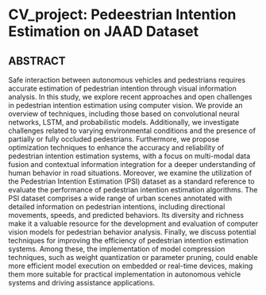 # CV_project: Pedeestrian Intention Estimation on JAAD Dataset
## ABSTRACT

Safe interaction between autonomous vehicles and pedestrians requires accurate estimation of pedestrian intention through visual information analysis. In this study, we explore recent approaches and open challenges in pedestrian intention estimation using computer vision. We provide an overview of techniques, including those based on convolutional neural networks, LSTM, and probabilistic models. Additionally, we investigate challenges related to varying environmental conditions and the presence of partially or fully occluded pedestrians. Furthermore, we propose optimization techniques to enhance the accuracy and reliability of pedestrian intention estimation systems, with a focus on multi-modal data fusion and contextual information integration for a deeper understanding of human behavior in road situations.
Moreover, we examine the utilization of the Pedestrian Intention Estimation (PSI) dataset as a standard reference to evaluate the performance of pedestrian intention estimation algorithms. The PSI dataset comprises a wide range of urban scenes annotated with detailed information on pedestrian intentions, including directional movements, speeds, and predicted behaviors. Its diversity and richness make it a valuable resource for the development and evaluation of computer vision models for pedestrian behavior analysis. Finally, we discuss potential techniques for improving the efficiency of pedestrian intention estimation systems. Among these, the implementation of model compression techniques, such as weight quantization or parameter pruning, could enable more efficient model execution on embedded or real-time devices, making them more suitable for practical implementation in autonomous vehicle systems and driving assistance applications.
